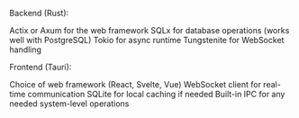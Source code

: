 Backend (Rust):

Actix or Axum for the web framework
SQLx for database operations (works well with PostgreSQL)
Tokio for async runtime
Tungstenite for WebSocket handling

Frontend (Tauri):

Choice of web framework (React, Svelte, Vue)
WebSocket client for real-time communication
SQLite for local caching if needed
Built-in IPC for any needed system-level operations
